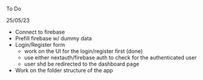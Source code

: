 To Do

25/05/23

- Connect to firebase
- Prefill firebase w/ dummy data
- Login/Register form
  - work on the UI for the login/register first (done)
  - use either nextauth/firebase auth to check for the authenticated user
  - user shd be redirected to the dashboard page
- Work on the folder structure of the app
